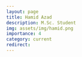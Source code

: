 ```yaml
---
layout: page
title: Hamid Azad
description: M.Sc. Student
img: assets/img/hamid.png
importance: 4
category: current
redirect:
---
```


